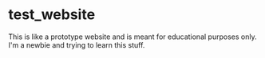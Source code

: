 # test_website
This is like a prototype website and is meant for educational purposes only. I'm a newbie and trying to learn this stuff.
